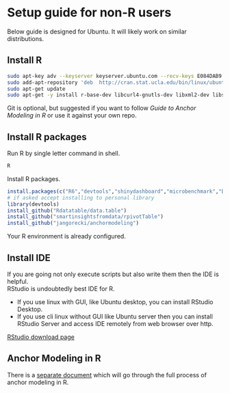 
# Setup guide for non-R users

Below guide is designed for Ubuntu. It will likely work on similar distributions.

## Install R

```sh
sudo apt-key adv --keyserver keyserver.ubuntu.com --recv-keys E084DAB9
sudo add-apt-repository 'deb  http://cran.stat.ucla.edu/bin/linux/ubuntu trusty/'
sudo apt-get update
sudo apt-get -y install r-base-dev libcurl4-gnutls-dev libxml2-dev libssl-dev git
```

Git is optional, but suggested if you want to follow *Guide to Anchor Modeling in R* or use it against your own repo.  

## Install R packages

Run R by single letter command in shell.

```sh
R
```

Install R packages.

```r
install.packages(c("R6","devtools","shinydashboard","microbenchmark","DT"), repos="http://cran.stat.ucla.edu")
# if asked accept installing to personal library
library(devtools)
install_github("Rdatatable/data.table")
install_github("smartinsightsfromdata/rpivotTable")
install_github("jangorecki/anchormodeling")
```

Your R environment is already configured.  

## Install IDE

If you are going not only execute scripts but also write them then the IDE is helpful.  
RStudio is undoubtedly best IDE for R.  

- If you use linux with GUI, like Ubuntu desktop, you can install RStudio Desktop.
- If you use cli linux without GUI like Ubuntu server then you can install RStudio Server and access IDE remotely from web browser over http.

[RStudio download page](http://www.rstudio.com/products/RStudio/)

## Anchor Modeling in R

There is a [separate document](anchormodeling.md) which will go through the full process of anchor modeling in R.
